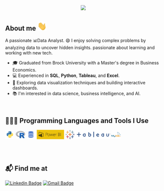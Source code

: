 <h1 align="center">
  <a href="https://git.io/typing-svg">
    <img src="https://readme-typing-svg.herokuapp.com/?lines=Welcome+to+My+Profile;+I'm+Zhihong+Mai;Nice+to+see+you!+👋&center=true&size=30&font=Lato&color=blue&speed=20">
  </a>
</h1>

## **About me** <img src="https://github.com/ZhihongMai/ZhihongMai/blob/main/Image/wave.gif" width="30">


A passionate 📊Data Analyst. 😄 I enjoy solving complex problems by analyzing data to uncover hidden insights. passionate about learning and working with new tech.
- 🎓 Graduated from Brock University with a Master's degree in Business Economics.
- 💻 Experienced in **SQL**, **Python**, **Tableau**, and **Excel**.
- 🌱 Exploring data visualization techniques and building interactive dashboards.
- 📚 I'm interested in data science, business intelligence, and AI.

 <br/>


## 👨🏻‍💻 **Programming Languages and Tools I Use**
<code><img title="Python" alt="Python" height="30" src="https://raw.githubusercontent.com/github/explore/master/topics/python/python.png" /></code>
<code><img title="R" alt="R" height="30" src="https://raw.githubusercontent.com/github/explore/master/topics/r/r.png" /></code>
<code><img title="SQL" alt="SQL" height="30" src="https://raw.githubusercontent.com/github/explore/master/topics/sql/sql.png" /></code>
<code><img title="Power BI" alt="Power BI" height="30" src="https://github.com/ZhihongMai/ZhihongMai/blob/main/Image/PowerBI.png" /></code>
<code><img title="Tableau" alt="Tableau" height="30" src="https://github.com/ZhihongMai/ZhihongMai/raw/main/Image/Tableau.png" /></code>
<code><img title="MySQL" alt="MySQL" height="30" src="https://github.com/ZhihongMai/ZhihongMai/raw/main/Image/MySQL.png"/></code>

 <br/>
 <br/>



## 📬 **Find me at**

[![Linkedin Badge](https://img.shields.io/badge/-LinkedIn-blue?style=flat&logo=Linkedin&logoColor=white&link=https://www.linkedin.com/in/zhmai/)](https://www.linkedin.com/in/zhmai)
[![Gmail Badge](https://img.shields.io/badge/-Gmail-d14836?style=flat-square&logo=Gmail&logoColor=white&link=mailto:maizhihongg@gmail.com)](mailto:maizhihongg@gmail.com)

